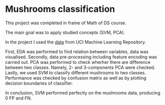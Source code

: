 # Mushrooms classification

This project was completed in frame of Math of DS course.

The main goal was to apply studied concepts (SVM, PCA).

In the project I used the 
[data](https://archive.ics.uci.edu/ml/datasets/mushroom) 
from UCI Machine Learning Repository.

First, EDA was performed to find relation between variables, data was 
visualised. Secondly, data pre-processing including feature encoding was 
carried out. PCA was performed to check wherher there are difference 
between two classes. Namely, 2- and 3-components PCA were checked. Lastly, 
we used SVM to classify different mushrooms to two classes. Performance 
was checked by confusion matrix as well as by plotting decision boundaries 
of classifier.

In conclusion, SVM performed perfectly on the mushrooms data, producing 0 
FP and FN.

